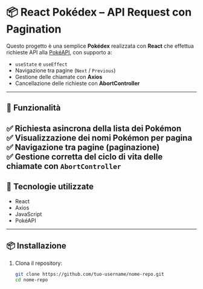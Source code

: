 # 📦 React Pokédex – API Request con Pagination
Questo progetto è una semplice **Pokédex** realizzata con **React** che effettua richieste API alla [PokéAPI](https://pokeapi.co/), con supporto a:
- `useState` e `useEffect`
- Navigazione tra pagine (`Next` / `Previous`)
- Gestione delle chiamate con **Axios**
- Cancellazione delle richieste con **AbortController**
---
## 🚀 Funzionalità
✅ Richiesta asincrona della lista dei Pokémon  
✅ Visualizzazione dei nomi Pokémon per pagina  
✅ Navigazione tra pagine (paginazione)  
✅ Gestione corretta del ciclo di vita delle chiamate con `AbortController`  
---
## 🧰 Tecnologie utilizzate
- React
- Axios
- JavaScript
- PokéAPI
---
## 📦 Installazione
1. Clona il repository:
   ```bash
   git clone https://github.com/tuo-username/nome-repo.git
   cd nome-repo
